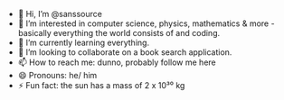 - 👋 Hi, I’m @sanssource
- 👀 I’m interested in computer science, physics, mathematics & more - basically everything the world consists of and coding.
- 🌱 I’m currently learning everything.
- 💞️ I’m looking to collaborate on a book search application.
- 📫 How to reach me: dunno, probably follow me here
- 😄 Pronouns: he/ him
- ⚡ Fun fact: the sun has a mass of 2 x 10³⁰ kg

<!---
sanssource/sanssource is a ✨ special ✨ repository because its `README.md` (this file) appears on your GitHub profile.
You can click the Preview link to take a look at your changes.
--->
